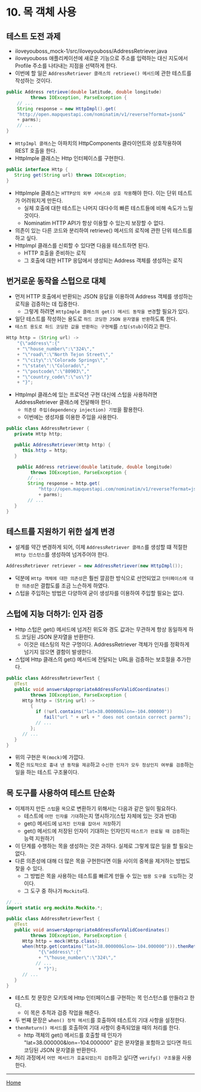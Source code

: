 # 10. 목 객체 사용

## 테스트 도전 과제

- iloveyouboss_mock-1/src/iloveyouboss/AddressRetriever.java
- iloveyouboss 애플리케이션에 새로운 기능으로 주소를 입력하는 대신 지도에서 Profile 주소를 나타내는 지점을 선택하게 한다.
- 이번에 할 일은  `AddressRetriever 클래스의 retrieve() 메서드`에 관한 테스트를 작성하는 것이다.

```java
public Address retrieve(double latitude, double longitude)
         throws IOException, ParseException {
    // ...
    String response = new HttpImpl().get(
    "http://open.mapquestapi.com/nominatim/v1/reverse?format=json&"
    + parms);
    // ...
}
```

- `HttpImpl 클래스`는 아파치의 HttpComponents 클라이언트와 상호작용하여 REST 호출을 한다.
- HttpImple 클래스는 Http 인터페이스를 구현한다.

```java
public interface Http {
   String get(String url) throws IOException;
}
```

- HttpImple 클래스는 `HTTP상의 외부 서비스와 상호 작용`해야 한다. 이는 단위 테스트가 어려워지게 만든다.
  - 실체 호출에 대한 테스트는 나머지 대다수의 빠른 테스트들에 비해 속도가 느릴 것이다.
  - Nominatim HTTP API가 항상 이용할 수 있는지 보장할 수 없다.
- 의존이 있는 다른 코드와 분리하여 retrieve() 메서드의 로직에 관한 단위 테스트를 하고 싶다.
- HttpImpl 클래스를 신뢰할 수 있다면 다음을 테스트하면 된다.
  -  HTTP 호출을 준비하는 로직
  -  그 호출에 대한 HTTP 응답에서 생성되는 Address 객체를 생성하는 로직

## 번거로운 동작을 스텁으로 대체

- 먼저 HTTP 호출에서 반환되는 JSON 응답을 이용하여 Address 객체를 생성하는 로직을 검증하는 데 집중한다.
  - 그렇게 하려면 `HttpImple 클래스의 get() 메서드 동작을 변경`할 필요가 있다.
- 일단 테스트를 작성하는 용도로 `하드 코딩한 JSON 문자열을 반환`하도록 한다.
- `테스트 용도로 하드 코딩한 값을 반환하는 구현체`를 `스텁(stub)`이라고 한다.

```java
Http http = (String url) -> 
    "{\"address\":{"
    + "\"house_number\":\"324\","
    + "\"road\":\"North Tejon Street\","
    + "\"city\":\"Colorado Springs\","
    + "\"state\":\"Colorado\","
    + "\"postcode\":\"80903\","
    + "\"country_code\":\"us\"}"
    + "}";
```

- HttpImpl 클래스에 있는 프로덕션 구현 대신에 스텁을 사용하려면 AddressRetriever 클래스에 전달해야 한다.
  - `의존성 주입(dependency injection) 기법`을 활용한다.
  - 이번에는 생성자를 이용한 주입을 사용한다.

```java
public class AddressRetriever {
   private Http http;

   public AddressRetriever(Http http) {
      this.http = http;
   }

    public Address retrieve(double latitude, double longitude)
         throws IOException, ParseException {
        // ...
        String response = http.get(
            "http://open.mapquestapi.com/nominatim/v1/reverse?format=json&"
            + parms);
        // ...
   }
}
```

## 테스트를 지원하기 위한 설계 변경

- 설계를 약간 변경하게 되어, 이제 `AddressRetriever 클래스`를 생성할 떄 적절한 `Http 인스턴스`를 생성하여 넘겨주어야 한다.
  
```java
AddressRetriever retriever = new AddressRetriever(new HttpImpl());
```

- 덕분에 `Http 객체에 대한 의존성`은 훨씬 깔끔한 방식으로 선언되었고 `인터페이스에 대한 의존성`은 결합도를 조금 느슨하게 하였다.
- 스텁을 주입하는 방법은 다양하여 굳이 생성자를 이용하여 주입할 필요는 없다.

## 스텁에 지능 더하기: 인자 검증

- Http 스텁은 get() 메서드에 넘겨진 위도와 경도 값과는 무관하게 항상 동일하게 하드 코딩된 JSON 문자열을 반환한다.
  - 이것은 테스팅의 작은 구멍이다. AddressRetriever 객체가 인자를 정확하게 넘기지 않으면 결함이 발생한다.
- 스텁에 Http 클래스의 get() 메서드에 전달되는 URL을 검증하는 보호절을 추가한다.

```java
public class AddressRetrieverTest {
   @Test
   public void answersAppropriateAddressForValidCoordinates() 
         throws IOException, ParseException {
      Http http = (String url) -> 
         { 
           if (!url.contains("lat=38.000000&lon=-104.000000")) 
              fail("url " + url + " does not contain correct parms");
           // ...
         };
      // ...
   }
}
```

- 위의 구현은 `목(mock)`에 가깝다.
- 목은 `의도적으로 흉내 낸 동작을 제공`하고 `수신한 인자가 모두 정상인지 여부를 검증`하는 일을 하는 테스트 구조물이다.

## 목 도구를 사용하여 테스트 단순화

- 이제까지 만든 `스텁`을 `목`으로 변환하기 위해서는 다음과 같은 일이 필요하다.
  - 테스트에 `어떤 인자를 기대`하는지 명시하기(스텁 자체에 있는 것과 반대)
  - get() 메서드에 `넘겨진 인자를 잡아서 저장`하기
  - get() 메서드에 저장된 인자이 기대하는 인자인지 `테스트가 완료될 때 검증`하는 능력 지원하기
- 이 단계를 수행하는 목을 생성하는 것은 과하다. 실제로 그렇게 많은 일을 할 필요는 없다.
- 다른 의존성에 대해 더 많은 목을 구현한다면 이들 사이의 중복을 제거하는 방법도 찾을 수 있다.
  - 그 방법은 목을 사용하는 테스트를 빠르게 만들 수 있는 `범용 도구를 도입`하는 것이다.
  - 그 도구 중 하나가 `Mockito`다.
  
```java
// ...
import static org.mockito.Mockito.*;

public class AddressRetrieverTest {
   @Test
   public void answersAppropriateAddressForValidCoordinates() 
         throws IOException, ParseException {
      Http http = mock(Http.class);
      when(http.get(contains("lat=38.000000&lon=-104.000000"))).thenReturn(
            "{\"address\":{"
            + "\"house_number\":\"324\","
           // ...
            + "}");
      // ...
   }
}
```

- 테스트 첫 문장은 모키토에 Http 인터페이스를 구현하는 목 인스턴스를 만들라고 한다.
  - 이 목은 추적과 검증 작업을 해준다.
- 두 번쨰 문장은 `when() 정적 메서드`를 호출하여 테스트의 기대 사항을 설정한다.
- `thenReturn() 메서드`를 호출하여 기대 사항이 충족되었을 때의 처리를 한다.
  - http 객체의 get() 메서드를 호출할 때 인자가 "lat=38.000000&lon=-104.000000" 같은 문자열을 포함하고 있다면 하드 코딩된 JSON 문자열을 반환한다.
- 처리 과정에서 `어떤 메서드가 호출되었는지 검증`하고 싶다면 `verify() 구조물`을 사용한다.

---
[Home](../README.md)
